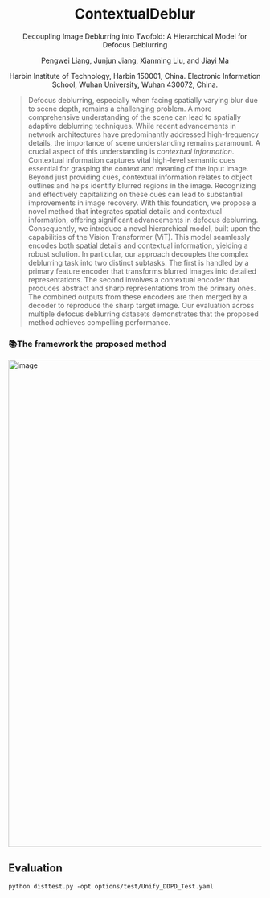 <div align="center">
  
# ContextualDeblur
Decoupling Image Deblurring into Twofold: A Hierarchical Model for Defocus Deblurring

[Pengwei Liang](https://scholar.google.com/citations?user=54Ci0_0AAAAJ&hl=en), [Junjun Jiang](https://scholar.google.com/citations?user=WNH2_rgAAAAJ), [Xianming Liu](http://homepage.hit.edu.cn/xmliu), and [Jiayi Ma](https://scholar.google.com/citations?user=73trMQkAAAAJ)

Harbin Institute of Technology, Harbin 150001, China. Electronic Information School, Wuhan University, Wuhan 430072, China.

</div>

> Defocus deblurring, especially when facing spatially varying blur due to scene depth, remains a challenging problem. A more comprehensive understanding of the scene can lead to spatially adaptive deblurring techniques. While recent advancements in network architectures have predominantly addressed high-frequency details, the importance of scene understanding remains paramount. A crucial aspect of this understanding is *contextual information*. Contextual information captures vital high-level semantic cues essential for grasping the context and meaning of the input image. Beyond just providing cues, contextual information relates to object outlines and helps identify blurred regions in the image. Recognizing and effectively capitalizing on these cues can lead to substantial improvements in image recovery. With this foundation, we propose a novel method that integrates spatial details and contextual information, offering significant advancements in defocus deblurring. Consequently, we introduce a novel hierarchical model, built upon the capabilities of the Vision Transformer (ViT). This model seamlessly encodes both spatial details and contextual information, yielding a robust solution. In particular, our approach decouples the complex deblurring task into two distinct subtasks. The first is handled by a primary feature encoder that transforms blurred images into detailed representations. The second involves a contextual encoder that produces abstract and sharp representations from the primary ones. The combined outputs from these encoders are then merged by a decoder to reproduce the sharp target image. Our evaluation across multiple defocus deblurring datasets demonstrates that the proposed method achieves compelling performance. 

### 📚The framework the proposed method
<img width="968" alt="image" src="https://github.com/erfect2020/ContextualDeblur/assets/94505384/c188950f-d71d-4d55-83ad-5ebb348652e7">



## Evaluation
```
python disttest.py -opt options/test/Unify_DDPD_Test.yaml
```

